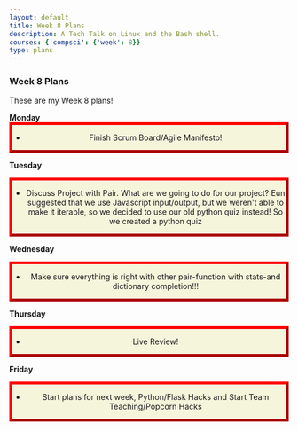 ```yaml
---
layout: default
title: Week 8 Plans
description: A Tech Talk on Linux and the Bash shell.
courses: {'compsci': {'week': 8}}
type: plans
---
```


### Week 8 Plans

<style>
.myDiv {
  border: 5px outset red;
  background-color: beige;
  text-align: center;
}
</style>

<body>
These are my Week 8 plans!
<p>                 
</p>
<strong>Monday</strong>
<div class="myDiv">
  <ul> <li> Finish Scrum Board/Agile Manifesto!</li> </ul>
</div>

<strong>Tuesday</strong>
<div class="myDiv">
    <ul> <li> Discuss Project with Pair. What are we going to do for our project? Eun suggested that we use Javascript input/output, but we weren't able to make it iterable, so we decided to use our old python quiz instead! So we created a python quiz </li> </ul>
</div>

<strong>Wednesday</strong>
<div class="myDiv">
    <ul> <li> Make sure everything is right with other pair-function with stats-and dictionary completion!!!</li> </ul>
</div>

<strong>Thursday</strong>
<div class="myDiv">
    <ul> <li> Live Review! </li> </ul>
</div>

<strong>Friday</strong>
<div class="myDiv">
    <ul> <li>  Start plans for next week, Python/Flask Hacks and Start Team Teaching/Popcorn Hacks</li> </ul>
</div>